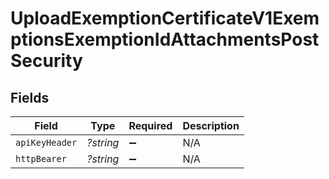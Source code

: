 # UploadExemptionCertificateV1ExemptionsExemptionIdAttachmentsPostSecurity


## Fields

| Field              | Type               | Required           | Description        |
| ------------------ | ------------------ | ------------------ | ------------------ |
| `apiKeyHeader`     | *?string*          | :heavy_minus_sign: | N/A                |
| `httpBearer`       | *?string*          | :heavy_minus_sign: | N/A                |